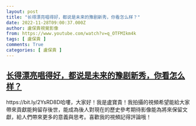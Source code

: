 ```yaml
---
layout: post
title: "长得漂亮唱得好，都说是未来的豫剧新秀，你看怎么样？"
date: 2022-11-28T09:00:37.000Z
author: 盧保貴視覺影像
from: https://www.youtube.com/watch?v=q_OTFMIkm4k
tags: [ 盧保貴 ]
comments: True
categories: [ 盧保貴 ]
---
```

<!--1669626037000-->
[长得漂亮唱得好，都说是未来的豫剧新秀，你看怎么样？](https://www.youtube.com/watch?v=q_OTFMIkm4k)
------

<div>
https://bit.ly/2YsRD8D哈嘍，大家好！我是盧寶貴！我拍攝的視頻希望能給大家帶來貢獻能夠留存後世，能成為後人對現在的歷史參考期待影像能為將來保留文獻，給人們帶來更多的意義與思考。喜歡我的視頻記得評論哦！
</div>
